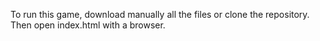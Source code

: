 To run this game, download manually all the files or clone the repository. Then open index.html with a browser.
